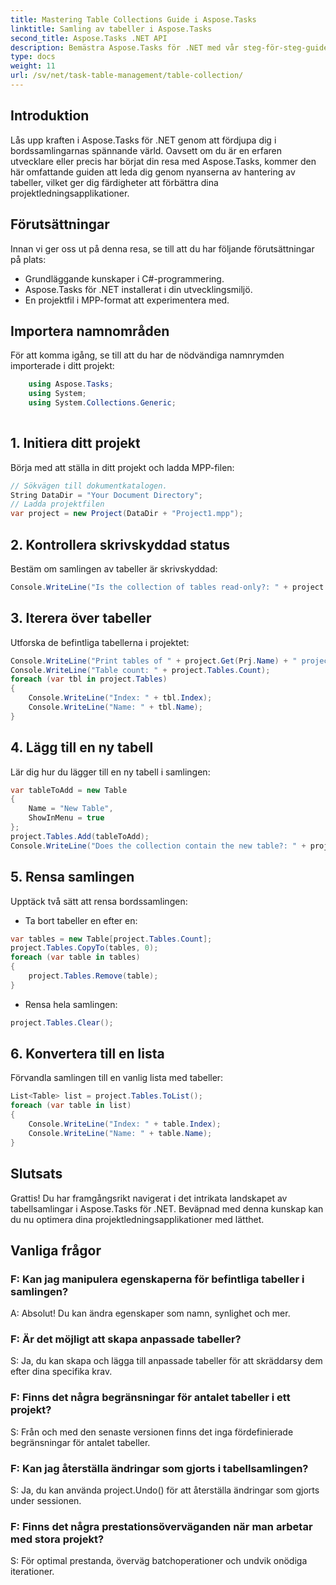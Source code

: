 ```yaml
---
title: Mastering Table Collections Guide i Aspose.Tasks
linktitle: Samling av tabeller i Aspose.Tasks
second_title: Aspose.Tasks .NET API
description: Bemästra Aspose.Tasks för .NET med vår steg-för-steg-guide om hantering av bordssamlingar. Förbättra projektledningsapplikationer utan ansträngning. Ladda ner nu!
type: docs
weight: 11
url: /sv/net/task-table-management/table-collection/
---
```

## Introduktion
Lås upp kraften i Aspose.Tasks för .NET genom att fördjupa dig i bordssamlingarnas spännande värld. Oavsett om du är en erfaren utvecklare eller precis har börjat din resa med Aspose.Tasks, kommer den här omfattande guiden att leda dig genom nyanserna av hantering av tabeller, vilket ger dig färdigheter att förbättra dina projektledningsapplikationer.
## Förutsättningar
Innan vi ger oss ut på denna resa, se till att du har följande förutsättningar på plats:
- Grundläggande kunskaper i C#-programmering.
- Aspose.Tasks för .NET installerat i din utvecklingsmiljö.
- En projektfil i MPP-format att experimentera med.
## Importera namnområden
För att komma igång, se till att du har de nödvändiga namnrymden importerade i ditt projekt:
```csharp
    using Aspose.Tasks;
    using System;
    using System.Collections.Generic;
    
```
## 1. Initiera ditt projekt
Börja med att ställa in ditt projekt och ladda MPP-filen:
```csharp
// Sökvägen till dokumentkatalogen.
String DataDir = "Your Document Directory";
// Ladda projektfilen
var project = new Project(DataDir + "Project1.mpp");
```
## 2. Kontrollera skrivskyddad status
Bestäm om samlingen av tabeller är skrivskyddad:
```csharp
Console.WriteLine("Is the collection of tables read-only?: " + project.Tables.IsReadOnly);
```
## 3. Iterera över tabeller
Utforska de befintliga tabellerna i projektet:
```csharp
Console.WriteLine("Print tables of " + project.Get(Prj.Name) + " project.");
Console.WriteLine("Table count: " + project.Tables.Count);
foreach (var tbl in project.Tables)
{
    Console.WriteLine("Index: " + tbl.Index);
    Console.WriteLine("Name: " + tbl.Name);
}
```
## 4. Lägg till en ny tabell
Lär dig hur du lägger till en ny tabell i samlingen:
```csharp
var tableToAdd = new Table
{
    Name = "New Table",
    ShowInMenu = true
};
project.Tables.Add(tableToAdd);
Console.WriteLine("Does the collection contain the new table?: " + project.Tables.Contains(tableToAdd));
```
## 5. Rensa samlingen
Upptäck två sätt att rensa bordssamlingen:
- Ta bort tabeller en efter en:
```csharp
var tables = new Table[project.Tables.Count];
project.Tables.CopyTo(tables, 0);
foreach (var table in tables)
{
    project.Tables.Remove(table);
}
```
- Rensa hela samlingen:
```csharp
project.Tables.Clear();
```
## 6. Konvertera till en lista
Förvandla samlingen till en vanlig lista med tabeller:
```csharp
List<Table> list = project.Tables.ToList();
foreach (var table in list)
{
    Console.WriteLine("Index: " + table.Index);
    Console.WriteLine("Name: " + table.Name);
}
```
## Slutsats
Grattis! Du har framgångsrikt navigerat i det intrikata landskapet av tabellsamlingar i Aspose.Tasks för .NET. Beväpnad med denna kunskap kan du nu optimera dina projektledningsapplikationer med lätthet.
## Vanliga frågor
### F: Kan jag manipulera egenskaperna för befintliga tabeller i samlingen?
A: Absolut! Du kan ändra egenskaper som namn, synlighet och mer.
### F: Är det möjligt att skapa anpassade tabeller?
S: Ja, du kan skapa och lägga till anpassade tabeller för att skräddarsy dem efter dina specifika krav.
### F: Finns det några begränsningar för antalet tabeller i ett projekt?
S: Från och med den senaste versionen finns det inga fördefinierade begränsningar för antalet tabeller.
### F: Kan jag återställa ändringar som gjorts i tabellsamlingen?
S: Ja, du kan använda project.Undo() för att återställa ändringar som gjorts under sessionen.
### F: Finns det några prestationsöverväganden när man arbetar med stora projekt?
S: För optimal prestanda, överväg batchoperationer och undvik onödiga iterationer.